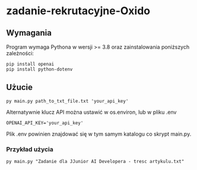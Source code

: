 # zadanie-rekrutacyjne-Oxido

## Wymagania
Program wymaga Pythona w wersji >= 3.8 oraz zainstalowania poniższych zależności:
```
pip install openai
pip install python-dotenv
```
## Użucie
```
py main.py path_to_txt_file.txt 'your_api_key'
```
Alternatywnie klucz API można ustawić w os.environ, lub w pliku .env
```
OPENAI_API_KEY='your_api_key'
```
Plik .env powinien znajdować się w tym samym katalogu co skrypt main.py.
### Przykład użycia
```
py main.py "Zadanie dla JJunior AI Developera - tresc artykulu.txt"
```